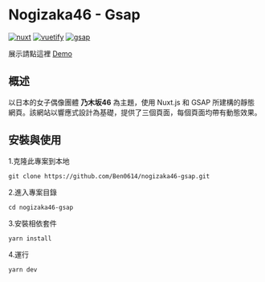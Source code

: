 # Nogizaka46 - Gsap

[![nuxt](https://img.shields.io/badge/nuxt-2.15.7-green)](https://github.com/nuxt/nuxt)
[![vuetify](https://img.shields.io/badge/vuetify-2.5.5-green)](https://github.com/vuetifyjs/vuetify)
[![gsap](https://img.shields.io/badge/gsap-3.11.3-green)](https://github.com/greensock/GSAP)

展示請點這裡 [Demo](https://nogizaka46-gsap-u55s.vercel.app/)

## 概述

以日本的女子偶像團體 **乃木坂46** 為主題，使用 Nuxt.js 和 GSAP 所建構的靜態網頁。該網站以響應式設計為基礎，提供了三個頁面，每個頁面均帶有動態效果。

## 安裝與使用

1.克隆此專案到本地
```
git clone https://github.com/Ben0614/nogizaka46-gsap.git
```

2.進入專案目錄
```
cd nogizaka46-gsap
```

3.安裝相依套件
```
yarn install
```

4.運行
```
yarn dev
```